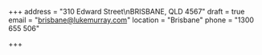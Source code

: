 +++
address = "310 Edward Street\nBRISBANE, QLD 4567"
draft = true
email = "brisbane@lukemurray.com"
location = "Brisbane"
phone = "1300 655 506"

+++
